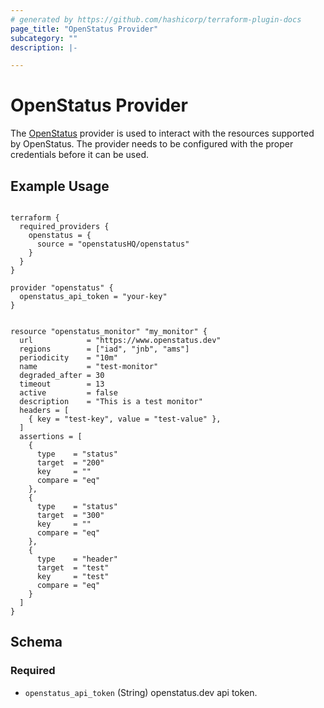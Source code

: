 ```yaml
---
# generated by https://github.com/hashicorp/terraform-plugin-docs
page_title: "OpenStatus Provider"
subcategory: ""
description: |-

---
```


# OpenStatus Provider

The [OpenStatus](https://www.openstatus.dev) provider is used to interact with the resources supported by OpenStatus. The provider needs to be configured with the proper credentials before it can be used.


## Example Usage

```hcl

terraform {
  required_providers {
    openstatus = {
      source = "openstatusHQ/openstatus"
    }
  }
}

provider "openstatus" {
  openstatus_api_token = "your-key"
}


resource "openstatus_monitor" "my_monitor" {
  url            = "https://www.openstatus.dev"
  regions        = ["iad", "jnb", "ams"]
  periodicity    = "10m"
  name           = "test-monitor"
  degraded_after = 30
  timeout        = 13
  active         = false
  description    = "This is a test monitor"
  headers = [
    { key = "test-key", value = "test-value" },
  ]
  assertions = [
    {
      type    = "status"
      target  = "200"
      key     = ""
      compare = "eq"
    },
    {
      type    = "status"
      target  = "300"
      key     = ""
      compare = "eq"
    },
    {
      type    = "header"
      target  = "test"
      key     = "test"
      compare = "eq"
    }
  ]
}

```


<!-- schema generated by tfplugindocs -->
## Schema

### Required

- `openstatus_api_token` (String) openstatus.dev api token.
